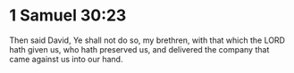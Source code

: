 # 1 Samuel 30:23

Then said David, Ye shall not do so, my brethren, with that which the LORD hath given us, who hath preserved us, and delivered the company that came against us into our hand.